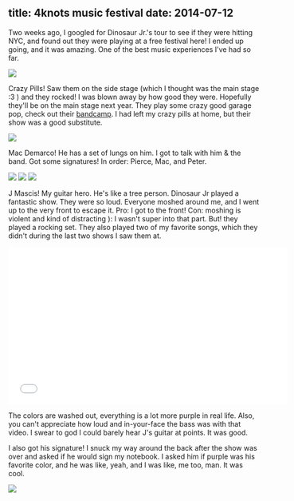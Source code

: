 title: 4knots music festival
date: 2014-07-12
---

Two weeks ago, I googled for Dinosaur Jr.'s tour to see if they were hitting NYC, and found out they were playing at a free festival here! I ended up going, and it was amazing. One of the best music experiences I've had so far.

<img src="/img/crazypills.jpg">

Crazy Pills! Saw them on the side stage (which I thought was the main stage :3 ) and they rocked! I was blown away by how good they were. Hopefully they'll be on the main stage next year. They play some crazy good garage pop, check out their [bandcamp](http://crazypills123.bandcamp.com/). I had left my crazy pills at home, but their show was a good substitute.

<img src="/img/demarco.jpg">

Mac Demarco! He has a set of lungs on him. I got to talk with him & the band. Got some signatures! In order: Pierce, Mac, and Peter.

<img src="/img/sig1.jpg">

<img src="/img/sig2.jpg">

<img src="/img/blurryj.jpg">

J Mascis! My guitar hero. He's like a tree person. Dinosaur Jr played a fantastic show. They were so loud. Everyone moshed around me, and I went up to the very front to escape it. Pro: I got to the front! Con: moshing is violent and kind of distracting ): I wasn't super into that part. But! they played a rocking set. They also played two of my favorite songs, which they didn't during the last two shows I saw them at.

<iframe width="560" height="315" src="//www.youtube.com/embed/agBD_SRtjTw" frameborder="0" allowfullscreen></iframe>

The colors are washed out, everything is a lot more purple in real life. Also, you can't appreciate how loud and in-your-face the bass was with that video. I swear to god I could barely hear J's guitar at points. It was good.

I also got his signature! I snuck my way around the back after the show was over and asked if he would sign my notebook. I asked him if purple was his favorite color, and he was like, yeah, and I was like, me too, man. It was cool.

<img src="/img/jsig.jpg">
